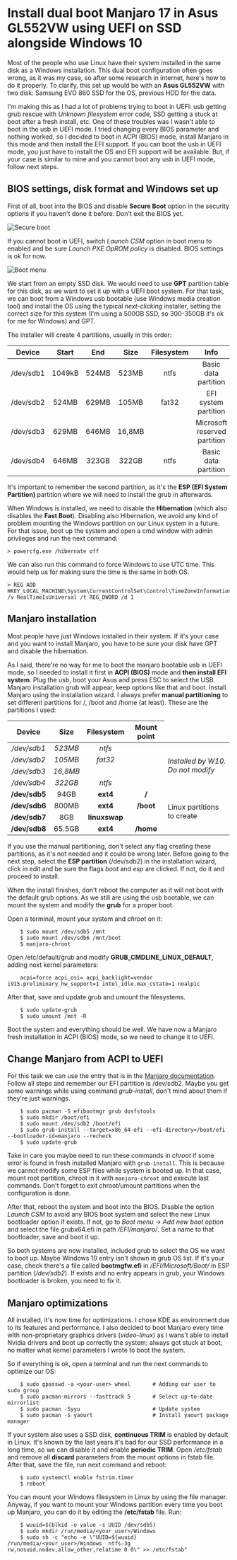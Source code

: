 # Install dual boot Manjaro 17 in Asus GL552VW using UEFI on SSD alongside Windows 10

Most of the people who use Linux have their system installed in the same disk as a Windows installation. This dual boot configuration often goes wrong, as it was my case, so after some research in internet, here's how to do it properly.
To clarify, this set up would be with an **Asus GL552VW** with two disk: Samsung EVO 860 SSD for the OS, previous HDD for the data.

I'm making this as I had a lot of problems trying to boot in UEFI: usb getting grub rescue with *Unknown filesystem* error code, SSD getting a stuck at boot after a fresh install, etc. One of these troubles was I wasn't able to boot in the usb in UEFI mode. I tried changing every BIOS parameter and nothing worked, so I decided to boot in ACPI (BIOS) mode, install Manjaro in this mode and then install the EFI support. If you can boot the usb in UEFI mode, you just have to install the OS and EFI support will be available. But, if your case is similar to mine and you cannot boot any usb in UEFI mode, follow next steps.


## BIOS settings, disk format and Windows set up

First of all, boot into the BIOS and disable **Secure Boot** option in the security options if you haven't done it before. Don't exit the BIOS yet.

![Secure boot](https://preview.ibb.co/b2LC6z/Secure_boot.jpg "Secure boot")


If you cannot boot in UEFI, switch *Launch CSM* option in boot menu to enabled and be sure *Launch PXE OpROM policy* is disabled. BIOS settings is ok for now.

![Boot menu](https://preview.ibb.co/i0YoeK/boot_menu.jpg "Boot menu")


We start from an empty SSD disk. We would need to use **GPT** partition table for this disk, as we want to set it up with a UEFI boot system.
For that task, we can boot from a Windows usb bootable (use Windows media creation tool) and install the OS using the typical *next-clicking* installer, setting the correct size for this system (I'm using a 500GB SSD, so 300-350GB it's ok for me for Windows) and GPT.

The installer will create 4 partitions, usually in this order:

| Device    | Start  | End   | Size   | Filesystem | Info                         | Flags        |
|:---------:|:------:|:-----:|:------:|:----------:|:----------------------------:|:------------:|
| /dev/sdb1 | 1049kB | 524MB | 523MB  | ntfs       | Basic data partition         | hidden, diag | 
| /dev/sdb2 | 524MB  | 629MB | 105MB  | fat32      | EFI system partition         | boot, esp    | 
| /dev/sdb3 | 629MB  | 646MB | 16,8MB |            | Microsoft reserved partition | msftres      |
| /dev/sdb4 | 646MB  | 323GB | 322GB  | ntfs       | Basic data partition         | msftdata     |

It's important to remember the second partition, as it's the **ESP (EFI System Partition)** partition where we will need to install the grub in afterwards.

When Windows is installed, we need to disable the **Hibernation** (which also disables the **Fast Boot**). Disabling also Hibernation, we avoid any kind of problem mounting the Windows partition on our Linux system in a future. For that issue, boot up the system and open a cmd window with admin privileges and run the next command:

    > powercfg.exe /hibernate off

We can also run this command to force Windows to use UTC time. This would help us for making sure the time is the same in both OS.
  
    > REG ADD HKEY_LOCAL_MACHINE\System\CurrentControlSet\Control\TimeZoneInformation /v RealTimeIsUniversal /t REG_DWORD /d 1
    


## Manjaro installation

Most people have just Windows installed in their system. If it's your case and you want to install Manjaro, you have to be sure your disk have GPT and disable the hibernation.

As I said, there're no way for me to boot the manjaro bootable usb in UEFI mode, so I needed to install it first in **ACPI (BIOS)** mode and **then install EFI system**.
Plug the usb, boot your Asus and press ESC to select the USB. Manjaro installation grub will appear, keep options like that and boot.
Install Manjaro using the installation wizard. I always prefer **manual partitioning** to set different partitions for /, /boot and /home (at least). These are the partitions I used:

| Device    | Size    | Filesystem | Mount point | 
|:---------:|:-------:|:----------:|:-----------:|
| */dev/sdb1* | *523MB* | *ntfs*       |             <td rowspan=4> *Installed by W10. Do not modify* | 
| */dev/sdb2* | *105MB*   | *fat32*      |             |  
| */dev/sdb3* | *16,8MB*  |            |             |  
| */dev/sdb4* | *322GB*   | *ntfs*      |             |  
| **/dev/sdb5** | 94GB    | **ext4**       | **/**           <td rowspan=4> Linux partitions to create | 
| **/dev/sdb6** | 800MB   | **ext4**       | **/boot**       |
| **/dev/sdb7** | 8GB     | **linuxswap**  |       | 
| **/dev/sdb8** | 65.5GB  | **ext4**       | **/home**       | 

If you use the manual partitioning, don't select any flag creating these partitions, as it's not needed and it could be wrong later. Before going to the next step, select the **ESP partition** (/dev/sdb2) in the installation wizard, click in edit and be sure the flags *boot* and *esp* are clicked. If not, do it and proceed to install.

When the install finishes, don't reboot the computer as it will not boot with the default grub options. As we still are using the usb bootable, we can mount the system and modify the **grub** for a proper boot.

Open a terminal, mount your system and *chroot* on it:

        $ sudo mount /dev/sdb5 /mnt
        $ sudo mount /dev/sdb6 /mnt/boot
        $ manjaro-chroot

Open /etc/default/grub and modify **GRUB_CMDLINE_LINUX_DEFAULT**, adding next kernel parameters:

        acpi=force acpi_osi= acpi_backlight=vendor i915.preliminary_hw_support=1 intel_idle.max_cstate=1 noalpic
        
After that, save and update grub and umount the filesystems.
        
        $ sudo update-grub
        $ sudo umount /mnt -R
        
Boot the system and everything should be well. We have now a Manjaro fresh installation in ACPI (BIOS) mode, so we need to change it to UEFI.


## Change Manjaro from ACPI to UEFI

For this task we can use the entry that is in the [Manjaro documentation](https://wiki.manjaro.org/index.php?title=UEFI_-_Install_Guide#Switching_from_BIOS_to_UEFI). Follow all steps and remember our EFI partition is /dev/sdb2. Maybe you get some warnings while using command *grub-install*, don't mind about them if they're just warnings. 

        $ sudo pacman -S efibootmgr grub dosfstools
        $ sudo mkdir /boot/efi
        $ sudo mount /dev/sdb2 /boot/efi
        $ sudo grub-install --target=x86_64-efi --efi-directory=/boot/efi --bootloader-id=manjaro --recheck
        $ sudo update-grub
        
Take in care you maybe need to run these commands in *chroot* if some error is found in fresh installed Manjaro with `grub-install`. This is because we cannot modify some ESP files while system is booted up. In that case, mount root partition, chroot in it with `manjaro-chroot` and execute last commands. Don't forget to exit chroot/umount partitions when the configuration is done.

After that, reboot the system and boot into the BIOS. Disable the option *Launch CSM* to avoid any BIOS boot system and select the new Linux bootloader option if exists. If not, go to *Boot menu* -> *Add new boot option* and select the file grubx64.efi in path */EFI/manjaro/*. Set a name to that bootloader, save and boot it up.

So both systems are now installed, included grub to select the OS we want to boot up. 
Maybe Windows 10 entry isn't shown in grub OS list. If it's your case, check there's a file called **bootmgfw.efi** in */EFI/Microsoft/Boot/* in ESP partition (*/dev/sdb2*). If exists and no entry appears in grub, your Windows bootloader is broken, you need to fix it.


## Manjaro optimizations

All installed, it's now time for optimizations. I chose KDE as environment due to its features and performance. I also decided to boot Manjaro every time with non-proprietary graphics drivers (*video-linux*) as I wans't able to install Nvidia drivers and boot up correctly the system; always got stuck at boot, no matter what kernel parameters I wrote to boot the system.

So if everything is ok, open a terminal and run the next commands to optimize our OS:

        $ sudo gpasswd -a <your-user> wheel       # Adding our user to sudo group
        $ sudo pacman-mirrors --fasttrack 5       # Select up-to-date mirrorlist
        $ sudo pacman -Syyu                       # Update system
        $ sudo pacman -S yaourt                   # Install yaourt package manager
        
If your system also uses a SSD disk, **continuous TRIM** is enabled by default in Linux. It's known by the last years it's bad for our SSD performance in a long time, so we can disable it and enable **periodic TRIM**. Open */etc/fstab* and remove all **discard** parameters from the mount options in fstab file. After that, save the file, run next command and reboot:

        $ sudo systemctl enable fstrim.timer
        $ reboot
        
You can mount your Windows filesystem in Linux by using the file manager. Anyway, if you want to mount your Windows partition every time you boot up Manjaro, you can do it by editing the **/etc/fstab** file. Run:

        $ wuuid=$(blkid -o value -s UUID /dev/sdb5)
        $ sudo mkdir /run/media/<your_user>/Windows
        $ sudo sh -c "echo -e \"UUID=${wuuid}  /run/media/<your_user>/Windows  ntfs-3g     rw,nosuid,nodev,allow_other,relatime 0 0\" >> /etc/fstab"






